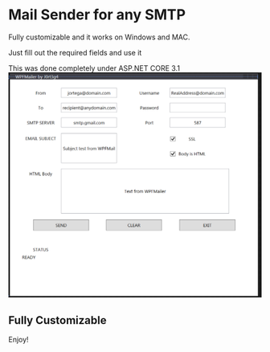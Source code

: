 ﻿# Mail Sender for any SMTP

Fully customizable and it works on Windows and MAC.

Just fill out the required fields and use it 


This was done completely under ASP.NET CORE 3.1
![Simple UI](img/UI.png)


## Fully Customizable 

Enjoy!



